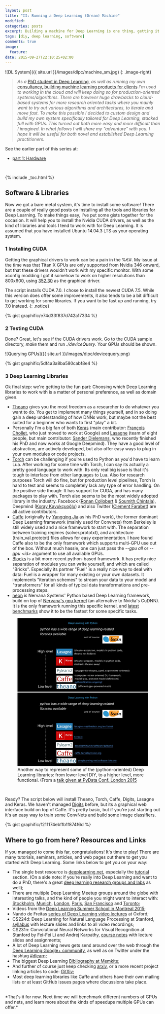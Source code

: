 ```yaml
---
layout: post
title: "II: Running a Deep Learning (Dream) Machine"
modified:
categories: posts
excerpt: Building a machine for Deep Learning is one thing, getting it to run the right software another...
tags: [diy, deep learning, software]
comments: true
image:
  feature:
date: 2015-09-27T22:10:25+02:00
---
```


![DL System]({{ site.url }}/images/dlpc/machine_sm.jpg)
{: .image-right}
> *As a* <a href="http://www.csc.kth.se/~roelof/">PhD student in Deep Learning</a>, *as well as running my own* <a href="http://www.graph-technologies.com/">consultancy, building machine learning products for clients</a> *I'm used to working in the cloud and will keep doing so for production-oriented systems/algorithms. There are however huge drawbacks to cloud-based systems for more research oriented tasks where you mainly want to try out various algorithms and architectures, to iterate and move fast. To make this possible I decided to custom design and build my own system specifically tailored for Deep Learning, stacked full with GPUs. This turned out both more easy and more difficult than I imagined. In what follows I will share my "adventure" with you. I hope it will be useful for both novel and established Deep Learning practitioners.*

See the earlier part of this series at: 

* <a href="/posts/building-a-deep-learning-dream-machine/">part 1: Hardware</a>
<br>

{% include _toc.html %}

## Software & Libraries

Now we got a bare metal system, it's time to install some software! There are a couple of really good posts on installing all the tools and libraries for Deep Learning. To make things easy, I've put some gists together for the occasion. It will help you to install the Nvidia CUDA drivers, as well as the kind of libraries and tools I tend to work with for Deep Learning. It is assumed that you have installed Ubuntu 14.04.3 LTS as your operating system.


### 1 Installing CUDA

Getting the graphical drivers to work can be a pain in the %€#. My issue at the time was that Titan X GPUs are only supported from Nvidia 346 onward, but that these drivers wouldn't work with my specific monitor. With some xconfig modding I got it somehow to work on higher resolutions than 800x600, using <a href="http://www.nvidia.com/download/driverResults.aspx/87650/en-us">352.30</a> as the graphical driver.

The script installs CUDA 7.0. I chose to install the newest CUDA 7.5. While this version does offer some improvements, it also tends to be a bit difficult to get working for some libraries. If you want to be fast up and running, try 7.0 instead.
{: .notice}

{% gist graphific/e74d33f837d742a17334 %}

### 2 Testing CUDA

Done? Great, let's see if the CUDA drivers work. Go to the CUDA sample directory, _make_ them and run _./deviceQuery_. Your GPUs should be shown.

![Querying GPUs]({{ site.url }}/images/dlpc/devicequery.png)

{% gist graphific/5df4a3a8ba580cabf8e4 %}

### 3 Deep Learning Libraries

Ok final step: we're getting to the fun part: Choosing which Deep Learning libraries to work with is a matter of personal preference, as well as domain given.

* <a href="http://deeplearning.net/software/theano/">Theano</a> gives you the most freedom as a researcher to do whatever you want to do. You get to implement many things yourself, and in so doing gain a deep understanding of how DNNs work, but maybe not the best suited for a beginner who wants to first "play" a bit.
* Personally I'm a big fan of both <a href="http://keras.io/">Keras</a> (main contributor: <a href="https://twitter.com/fchollet">François Chollet</a>, who just moved to work at Google) and <a href="http://lasagne.readthedocs.org/en/latest/">Lasagne</a> (team of eight people, but main contributor: <a href="https://twitter.com/sedielem">Sander Dielemans</a>, who recently finished his PhD and now works at Google Deepmind). They have a good level of abstraction, are actively developed, but also offer easy ways to plug in your own modules or code projects.
* <a href="http://torch.ch/">Torch</a> can be challenging if you're used to Python as you'd have to learn Lua. After working for some time with Torch, I can say its actually a pretty good language to work with. Its only real big issue is that it's tough to interface from other languages to Lua. Also for research purposes Torch will do fine, but for production level pipelines, Torch is hard to test and seems to completely lack any type of error handling. On the positive side though: It has support for CUDA, and has many packages to play with. Torch also seems to be the most widely adopted library in the industry. Facebook (<a href="http://ronan.collobert.com/">Ronan Collobert</a> & <a href="https://twitter.com/amiconfusediam">Soumith Chintala</a>), Deepmind (<a href="http://koray.kavukcuoglu.org/">Koray Kavukçuoğlu</a>) and also Twitter (<a href="https://twitter.com/clmt">Clement Farabet</a>) are all active contributors.
* <a href="http://caffe.berkeleyvision.org/">Caffe</a> (originally by <a href="http://daggerfs.com/">Yangqing Jia</a> as his PhD work), the former dominant Deep Learning framework (mainly used for Convnets) from Berkeley is still widely used and a nice framework to start with. The separation between training regimes (solver.prototxt), and architecture (train_val.prototxt) files allows for easy experimentation. I have found Caffe also to be the only framework which supports multi-GPU use out of the box. Without much hassle, one can just pass the _--gpu all_ or _--gpu &lt;id&gt;_ argument to use all available GPUs.
* <a href="http://blocks.readthedocs.org/en/latest/">Blocks</a> is a bit more recent python-based framework. It has pretty nice separation of modules you can write yourself, and which are called "Bricks". Especially its partner "Fuel" is a really nice way to deal with data: Fuel is a wrapper for many existing or your own datasets. It implements "iteration schemes" to stream your data to your model and "transformers" for all kinds of typical data transformations and pre-processing steps.
* <a href="https://github.com/NervanaSystems/neon">neon</a> is Nervana Systems' Python based Deep Learning framework, build on top of <a href="https://github.com/NervanaSystems/nervanagpu">Nervana's gpu kernel</a> (an alternative to Nvidia's CuDNN). It is the only framework running this specific kernel, and <a href="https://github.com/soumith/convnet-benchmarks">latest benchmarks</a> show it to be the fastest for some specific tasks.

<figure class="half">
    <a href="/images/dlpc/python-for-image-understanding-deep-learning-with-convolutional-neural-nets-30-1024.jpg"><img src="/images/dlpc/python-for-image-understanding-deep-learning-with-convolutional-neural-nets-30-1024.jpg"></a>
    <a href="/images/dlpc/python-for-image-understanding-deep-learning-with-convolutional-neural-nets-31-1024.jpg"><img src="/images/dlpc/python-for-image-understanding-deep-learning-with-convolutional-neural-nets-31-1024.jpg"></a></a>
    <figcaption>Another way to represent some of the (python-oriented) Deep Learning libraries: from lower level DIY, to a higher level, more functional. (From a <a href="http://www.slideshare.net/roelofp/python-for-image-understanding-deep-learning-with-convolutional-neural-nets">talk given at PyData Conf, London 2015</a></figcaption>
</figure>
<br>

Ready? The script below will install Theano, Torch, Caffe, Digits, Lasagne and Keras. We haven't managed <a href="https://developer.nvidia.com/digits">Digits</a> before, but its a graphical web interface build on top of Caffe. It's pretty basic, but if you're just starting out it's an easy way to train some ConvNets and build some image classifiers. 

{% gist graphific/f211174ebffb1f874f6d %}


## Where to go from here? Resources and Links

If you managed to come this far, congratulations! It's time to play! There are many tutorials, seminars, articles, and web pages out there to get you started with Deep Learning. Some links below to get you on your way:

* The single best resource is <a href="http://deeplearning.net/">deeplearning.net</a>, especially the <a href="http://deeplearning.net/tutorial/">tutorial</a> section. (On a side note: if you're really into Deep Learning and want to do a PhD, there's a great <a href="http://deeplearning.net/deep-learning-research-groups-and-labs/">deep learning research groups and labs</a> as well);
* There are multiple Deep Learning Meetup groups around the globe with interesting talks, and the kind of people you might want to interact with: <a href="www.meetup.com/Stockholm-Deep-Learning-Meetup/">Stockholm</a>, <a href="http://www.meetup.com/deeplearning/">Munich</a>, <a href="http://www.meetup.com/Deep-Learning-London/">London</a>, <a href="http://www.meetup.com/Deep-Learning-Paris-Meetup/">Paris</a>, <a href="http://www.meetup.com/SF-Neural-Network-Afficianados-Discussion-Group/">San Francisco</a> and <a href="http://www.meetup.com/Deep-Learning-Toronto-Meetup/">Toronto</a>;
* Videos from the <a href="http://videolectures.net/deeplearning2015_montreal/">Deep Learning Summer School in Montreal 2015</a>;
* Nando de Freitas <a href="https://www.youtube.com/watch?v=PlhFWT7vAEw&list=PLE6Wd9FR--EfW8dtjAuPoTuPcqmOV53Fu&index=16">series of Deep Learning video lectures</a> at Oxford;
* CS224d: Deep Learning for Natural Language Processing at Stanford, <a href="http://cs224d.stanford.edu/syllabus.html">syllabus</a> with lecture slides and links to all video recordings;
* CS231n: Convolutional Neural Networks for Visual Recognition at Stanford by Fei-Fei Li and Andrej Karpathy, <a href="http://cs231n.github.io/">course notes</a> with lecture slides and assignments;
* A lot of Deep Learning news gets send around over the web through the <a href="https://plus.google.com/u/0/communities/112866381580457264725">Deep Learning Google+ community</a>, as well as on Twitter under the hashtag <a href="https://twitter.com/search?q=%23dlearn&src=typd">#dlearn</a>;
* The biggest Deep Learning <a href="http://memkite.com/deep-learning-bibliography/">Bibliography at Memkite</a>;
* And further of course just keep checking <a href="http://arxiv.org/">arxiv</a>, or a more recent project linking articles to code: <a href="http://gitxiv.com/">GitXiv</a>;
* Most deep learning libraries like Caffe and others have their own mailing lists or at least GitHub issues pages where discussions take place.

<br>
*That's it for now. Next time we will benchmark different numbers of GPUs and nets, and learn more about the kinds of speedups multiple GPUs can offer.*
